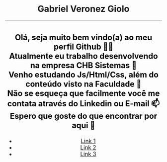 <head>
  <div style="background-image: url('https://github.com/gveronezg/gveronezg/blob/main/dev.jpg'); background-size: cover; padding: 10px;"></div>
  <h1 style="text-align: center;">Gabriel Veronez Giolo</h1>
  <hr>
</head>
<body>
  <!-- Aqui você pode adicionar uma imagem de fundo -->
  <div style="background-image: url('dev.jpg'); background-size: cover; padding: 1px;">
    <!-- Aqui abaixo sua descrição -->
    <p style="text-align: center; font-size: 25px; color: black;"><strong>Olá, seja muito bem vindo(a) ao meu perfil Github 👋😄 </br>Atualmente eu trabalho desenvolvendo na empresa CHB Sistemas 💼</br>Venho estudando Js/Html/Css, além do conteúdo visto na Faculdade 📖</br>Não se esqueça que facilmente você me contata através do Linkedin ou E-mail 📫</br>Espero que goste do que encontrar por aqui 🫶</br></strong>
  <!-- 
  <img src="dev.jpg" alt="Seu Avatar" style="width: 400px; height: 400px;" />
  <img src="dev.jpg" alt="Seu Avatar" style="width: 400px; height: 400px;" />
  -->
    <!-- Aqui vai seus links -->
    <ul style="text-align: center; font-size: 18px;">
      <li><a href="#Link1">Link 1</a></li>
      <li><a href="#Link2">Link 2</a></li>
      <li><a href="#Link3">Link 3</a></li>
    </ul>
  </div>
</body>
